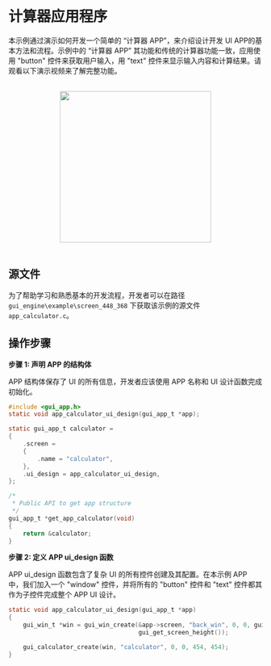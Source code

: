 #  计算器应用程序

本示例通过演示如何开发一个简单的 “计算器 APP”，来介绍设计开发 UI APP的基本方法和流程。示例中的 “计算器 APP” 其功能和传统的计算器功能一致，应用使用 "button" 控件来获取用户输入，用 "text" 控件来显示输入内容和计算结果。请观看以下演示视频来了解完整功能。

<br>
<div style="text-align: center"><img src="https://docs.realmcu.com/HoneyGUI/image/sample/Calculator/calculator.gif" width = "300" /></div>
<br>

## 源文件
为了帮助学习和熟悉基本的开发流程，开发者可以在路径 `gui_engine\example\screen_448_368` 下获取该示例的源文件 `app_calculator.c`。


## 操作步骤
__步骤 1:  声明 APP 的结构体__


APP 结构体保存了 UI 的所有信息，开发者应该使用 APP 名称和 UI 设计函数完成初始化。

```c
#include <gui_app.h>
static void app_calculator_ui_design(gui_app_t *app);

static gui_app_t calculator =
{
    .screen =
    {
        .name = "calculator",
    },
    .ui_design = app_calculator_ui_design,
};

/*
 * Public API to get app structure
 */
gui_app_t *get_app_calculator(void)
{
    return &calculator;
}
```
__步骤 2:  定义 APP ui_design 函数__

APP ui_design 函数包含了复杂 UI 的所有控件创建及其配置。在本示例 APP 中，我们加入一个 "window" 控件，并将所有的 "button" 控件和 "text" 控件都其作为子控件完成整个 APP UI 设计。

```c
static void app_calculator_ui_design(gui_app_t *app)
{
    gui_win_t *win = gui_win_create(&app->screen, "back_win", 0, 0, gui_get_screen_width(),
                                    gui_get_screen_height());

    gui_calculator_create(win, "calculator", 0, 0, 454, 454);
}
```

